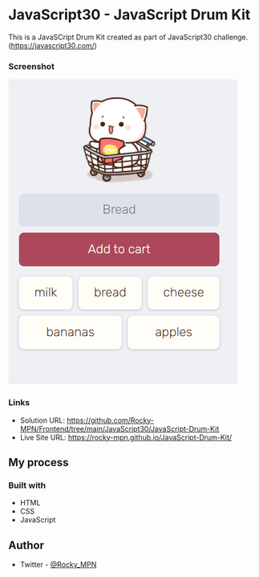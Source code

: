 # JavaScript30 - JavaScript Drum Kit

This is a JavaSCript Drum Kit created as part of JavaScript30 challenge. (https://javascript30.com/)



### Screenshot

![](./screenshot.png)



### Links

- Solution URL: https://github.com/Rocky-MPN/Frontend/tree/main/JavaScript30/JavaScript-Drum-Kit
- Live Site URL: https://rocky-mpn.github.io/JavaScript-Drum-Kit/

## My process

### Built with

- HTML
- CSS
- JavaScript

## Author
- Twitter - [@Rocky_MPN](https://www.twitter.com/Rocky_mpn)
